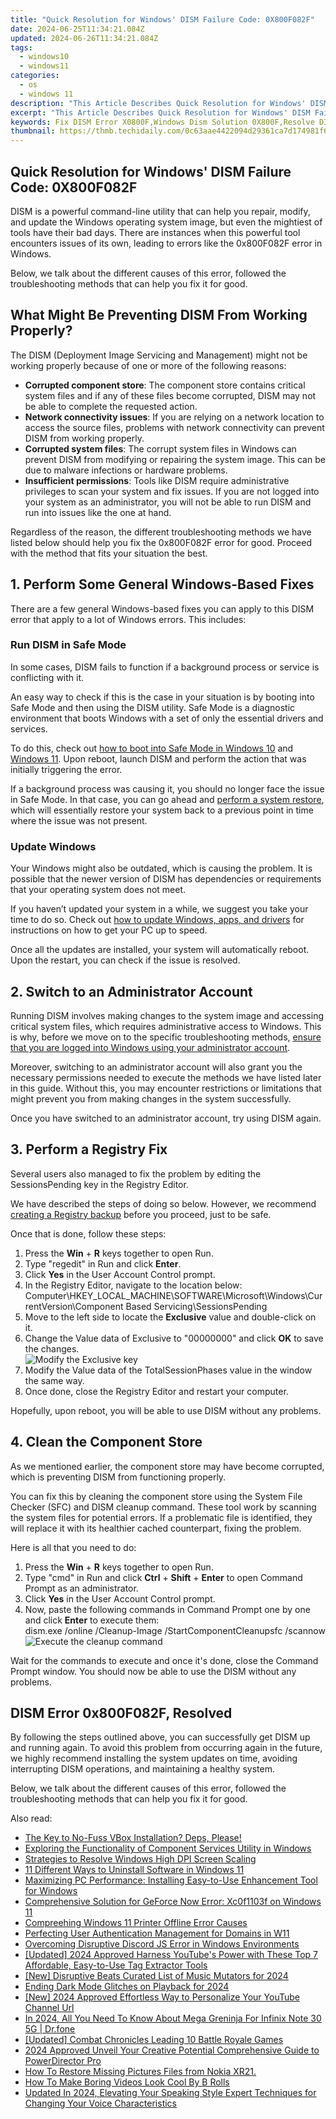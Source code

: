 ```yaml
---
title: "Quick Resolution for Windows' DISM Failure Code: 0X800F082F"
date: 2024-06-25T11:34:21.084Z
updated: 2024-06-26T11:34:21.084Z
tags:
  - windows10
  - windows11
categories:
  - os
  - windows 11
description: "This Article Describes Quick Resolution for Windows' DISM Failure Code: 0X800F082F"
excerpt: "This Article Describes Quick Resolution for Windows' DISM Failure Code: 0X800F082F"
keywords: Fix DISM Error X0800F,Windows Dism Solution 0X800F,Resolve DISM Failure Code,Windows DISM Error Remediation,Quick DISM Repair for Windows,Troubleshoot DISM X0800F Error,Fixing Windows' Dism Problem X0800F
thumbnail: https://thmb.techidaily.com/0c63aae4422094d29361ca7d174981f6a34db77ad2868353babe77ecee3079bf.jpg
---
```


## Quick Resolution for Windows' DISM Failure Code: 0X800F082F

 DISM is a powerful command-line utility that can help you repair, modify, and update the Windows operating system image, but even the mightiest of tools have their bad days. There are instances when this powerful tool encounters issues of its own, leading to errors like the 0x800F082F error in Windows.

 Below, we talk about the different causes of this error, followed the troubleshooting methods that can help you fix it for good.

## What Might Be Preventing DISM From Working Properly?

 The DISM (Deployment Image Servicing and Management) might not be working properly because of one or more of the following reasons:

* **Corrupted component store**: The component store contains critical system files and if any of these files become corrupted, DISM may not be able to complete the requested action.
* **Network connectivity issues**: If you are relying on a network location to access the source files, problems with network connectivity can prevent DISM from working properly.
* **Corrupted system files**: The corrupt system files in Windows can prevent DISM from modifying or repairing the system image. This can be due to malware infections or hardware problems.
* **Insufficient permissions**: Tools like DISM require administrative privileges to scan your system and fix issues. If you are not logged into your system as an administrator, you will not be able to run DISM and run into issues like the one at hand.

 Regardless of the reason, the different troubleshooting methods we have listed below should help you fix the 0x800F082F error for good. Proceed with the method that fits your situation the best.

## 1\. Perform Some General Windows-Based Fixes

 There are a few general Windows-based fixes you can apply to this DISM error that apply to a lot of Windows errors. This includes:

### Run DISM in Safe Mode

 In some cases, DISM fails to function if a background process or service is conflicting with it.

 An easy way to check if this is the case in your situation is by booting into Safe Mode and then using the DISM utility. Safe Mode is a diagnostic environment that boots Windows with a set of only the essential drivers and services.

 To do this, check out [how to boot into Safe Mode in Windows 10](https://www.makeuseof.com/tag/boot-windows-10-safe-mode/) and [Windows 11](https://www.makeuseof.com/windows-11-boot-safe-mode/). Upon reboot, launch DISM and perform the action that was initially triggering the error.

 If a background process was causing it, you should no longer face the issue in Safe Mode. In that case, you can go ahead and [perform a system restore](https://www.makeuseof.com/windows-reset-system-restore-difference/), which will essentially restore your system back to a previous point in time where the issue was not present.

### Update Windows

 Your Windows might also be outdated, which is causing the problem. It is possible that the newer version of DISM has dependencies or requirements that your operating system does not meet.

 If you haven’t updated your system in a while, we suggest you take your time to do so. Check out [how to update Windows, apps, and drivers](https://www.makeuseof.com/tag/update-windows-software-guide/) for instructions on how to get your PC up to speed.

 Once all the updates are installed, your system will automatically reboot. Upon the restart, you can check if the issue is resolved.

## 2\. Switch to an Administrator Account

 Running DISM involves making changes to the system image and accessing critical system files, which requires administrative access to Windows. This is why, before we move on to the specific troubleshooting methods, [ensure that you are logged into Windows using your administrator account](https://www.makeuseof.com/windows-standard-adminstrator-account-differences/).

 Moreover, switching to an administrator account will also grant you the necessary permissions needed to execute the methods we have listed later in this guide. Without this, you may encounter restrictions or limitations that might prevent you from making changes in the system successfully.

 Once you have switched to an administrator account, try using DISM again.

## 3\. Perform a Registry Fix

 Several users also managed to fix the problem by editing the SessionsPending key in the Registry Editor.

 We have described the steps of doing so below. However, we recommend [creating a Registry backup](https://www.makeuseof.com/tag/backup-restore-windows-registry/) before you proceed, just to be safe.

 Once that is done, follow these steps:

1. Press the **Win** \+ **R** keys together to open Run.
2. Type "regedit" in Run and click **Enter**.
3. Click **Yes** in the User Account Control prompt.
4. In the Registry Editor, navigate to the location below:  
Computer\HKEY_LOCAL_MACHINE\SOFTWARE\Microsoft\Windows\CurrentVersion\Component Based Servicing\SessionsPending
5. Move to the left side to locate the **Exclusive** value and double-click on it.
6. Change the Value data of Exclusive to "00000000" and click **OK** to save the changes.  
![Modify the Exclusive key](https://static1.makeuseofimages.com/wordpress/wp-content/uploads/2023/05/change-the-value-date-of-exclusive.jpg)
7. Modify the Value data of the TotalSessionPhases value in the window the same way.
8. Once done, close the Registry Editor and restart your computer.

 Hopefully, upon reboot, you will be able to use DISM without any problems.

## 4\. Clean the Component Store

 As we mentioned earlier, the component store may have become corrupted, which is preventing DISM from functioning properly.

 You can fix this by cleaning the component store using the System File Checker (SFC) and DISM cleanup command. These tool work by scanning the system files for potential errors. If a problematic file is identified, they will replace it with its healthier cached counterpart, fixing the problem.

 Here is all that you need to do:

1. Press the **Win** \+ **R** keys together to open Run.
2. Type "cmd" in Run and click **Ctrl** \+ **Shift** \+ **Enter** to open Command Prompt as an administrator.
3. Click **Yes** in the User Account Control prompt.
4. Now, paste the following commands in Command Prompt one by one and click **Enter** to execute them:  
dism.exe /online /Cleanup-Image /StartComponentCleanupsfc /scannow  
![Execute the cleanup command](https://static1.makeuseofimages.com/wordpress/wp-content/uploads/2023/05/dism-cleanup-command.jpg)

 Wait for the commands to execute and once it's done, close the Command Prompt window. You should now be able to use the DISM without any problems.

## DISM Error 0x800F082F, Resolved

 By following the steps outlined above, you can successfully get DISM up and running again. To avoid this problem from occurring again in the future, we highly recommend installing the system updates on time, avoiding interrupting DISM operations, and maintaining a healthy system.

 Below, we talk about the different causes of this error, followed the troubleshooting methods that can help you fix it for good.

<span class="atpl-alsoreadstyle">Also read:</span>
<div><ul>
<li><a href="https://win11.techidaily.com/1719307585235-the-key-to-no-fuss-vbox-installation-deps-please/"><u>The Key to No-Fuss VBox Installation? Deps, Please!</u></a></li>
<li><a href="https://win11.techidaily.com/exploring-the-functionality-of-component-services-utility-in-windows/"><u>Exploring the Functionality of Component Services Utility in Windows</u></a></li>
<li><a href="https://win11.techidaily.com/strategies-to-resolve-windows-high-dpi-screen-scaling/"><u>Strategies to Resolve Windows High DPI Screen Scaling</u></a></li>
<li><a href="https://win11.techidaily.com/11-different-ways-to-uninstall-software-in-windows-11/"><u>11 Different Ways to Uninstall Software in Windows 11</u></a></li>
<li><a href="https://win11.techidaily.com/maximizing-pc-performance-installing-easy-to-use-enhancement-tool-for-windows/"><u>Maximizing PC Performance: Installing Easy-to-Use Enhancement Tool for Windows</u></a></li>
<li><a href="https://win11.techidaily.com/comprehensive-solution-for-geforce-now-error-xc0f1103f-on-windows-11/"><u>Comprehensive Solution for GeForce Now Error: Xc0f1103f on Windows 11</u></a></li>
<li><a href="https://win11.techidaily.com/compreehing-windows-11-printer-offline-error-causes/"><u>Compreehing Windows 11 Printer Offline Error Causes</u></a></li>
<li><a href="https://win11.techidaily.com/perfecting-user-authentication-management-for-domains-in-w11/"><u>Perfecting User Authentication Management for Domains in W11</u></a></li>
<li><a href="https://win11.techidaily.com/overcoming-disruptive-discord-js-error-in-windows-environments/"><u>Overcoming Disruptive Discord JS Error in Windows Environments</u></a></li>
<li><a href="https://eaxpv-info.techidaily.com/updated-2024-approved-harness-youtubes-power-with-these-top-7-affordable-easy-to-use-tag-extractor-tools/"><u>[Updated] 2024 Approved  Harness YouTube's Power with These Top 7 Affordable, Easy-to-Use Tag Extractor Tools</u></a></li>
<li><a href="https://facebook-record-videos.techidaily.com/new-disruptive-beats-curated-list-of-music-mutators-for-2024/"><u>[New] Disruptive Beats  Curated List of Music Mutators for 2024</u></a></li>
<li><a href="https://on-screen-recording.techidaily.com/ending-dark-mode-glitches-on-playback-for-2024/"><u>Ending Dark Mode Glitches on Playback for 2024</u></a></li>
<li><a href="https://facebook-video-footage.techidaily.com/new-2024-approved-effortless-way-to-personalize-your-youtube-channel-url/"><u>[New] 2024 Approved  Effortless Way to Personalize Your YouTube Channel Url</u></a></li>
<li><a href="https://android-pokemon-go.techidaily.com/in-2024-all-you-need-to-know-about-mega-greninja-for-infinix-note-30-5g-drfone-by-drfone-virtual-android/"><u>In 2024, All You Need To Know About Mega Greninja For Infinix Note 30 5G | Dr.fone</u></a></li>
<li><a href="https://remote-screen-capture.techidaily.com/updated-combat-chronicles-leading-10-battle-royale-games/"><u>[Updated] Combat Chronicles  Leading 10 Battle Royale Games</u></a></li>
<li><a href="https://some-guidance.techidaily.com/2024-approved-unveil-your-creative-potential-comprehensive-guide-to-powerdirector-pro/"><u>2024 Approved  Unveil Your Creative Potential  Comprehensive Guide to PowerDirector Pro</u></a></li>
<li><a href="https://blog-min.techidaily.com/how-to-restore-missing-pictures-files-from-nokia-xr21-by-fonelab-android-recover-pictures/"><u>How To  Restore Missing Pictures Files from Nokia XR21.</u></a></li>
<li><a href="https://ai-video-editing.techidaily.com/1713939559449-how-to-make-boring-videos-look-cool-by-b-rolls/"><u>How To Make Boring Videos Look Cool By B Rolls</u></a></li>
<li><a href="https://audio-shaping.techidaily.com/updated-in-2024-elevating-your-speaking-style-expert-techniques-for-changing-your-voice-characteristics/"><u>Updated In 2024, Elevating Your Speaking Style Expert Techniques for Changing Your Voice Characteristics</u></a></li>
</ul></div>

<ins class="adsbygoogle"
      style="display:block"
      data-ad-client="ca-pub-7571918770474297"
      data-ad-slot="8358498916"
      data-ad-format="auto"
      data-full-width-responsive="true"></ins>